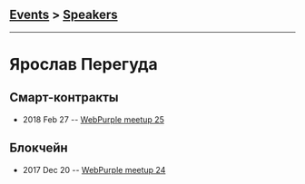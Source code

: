 ## [Events](../README.md) > [Speakers](../speakers.md)
---

# Ярослав Перегуда

## Смарт-контракты
- 2018 Feb 27 -- [WebPurple meetup 25](https://youtu.be/X9se89JEU-A?t=1649)    
## Блокчейн
- 2017 Dec 20 -- [WebPurple meetup 24](https://youtu.be/amkV3KRyw28?t=3432)    
